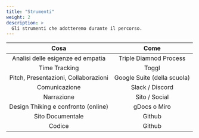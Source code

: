 ```yaml
---
title: "Strumenti"
weight: 2
description: >
  Gli strumenti che adotteremo durante il percorso.
---
```


|                 Cosa                 |             Come            |
|:------------------------------------:|:---------------------------:|
| Analisi delle esigenze ed empatia    |      Triple Diamnod Process |
| Time Tracking                        |                       Toggl |
| Pitch, Presentazioni, Collaborazioni | Google Suite (della scuola) |
| Comunicazione                        |             Slack / Discord |
| Narrazione                           |               Sito / Social |
|  Design Thiking e confronto (online) |                gDocs o Miro |
| Sito Documentale                     |                      Github |
| Codice                               |                      Github |
